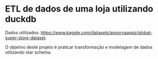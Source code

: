 # ETL de dados de uma loja utilizando duckdb

Dados utilizados: https://www.kaggle.com/datasets/apoorvaappz/global-super-store-dataset.

O objetivo deste projeto é praticar transformação e modelagem de dados utilizando star schema.
